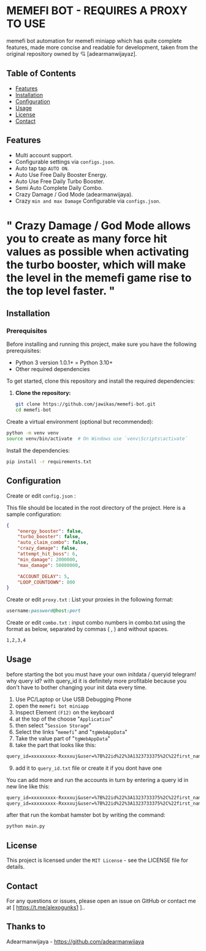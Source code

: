 # MEMEFI BOT - REQUIRES A PROXY TO USE

memefi bot automation for memefi miniapp which has quite complete features, made more concise and readable for development, taken from the original repository owned by 💘 [adearmanwijayaz].


## Table of Contents

- [Features](#features)
- [Installation](#installation)
- [Configuration](#configuration)
- [Usage](#usage)
- [License](#license)
- [Contact](#contact)

## Features

- Multi account support.
- Configurable settings via `configs.json`.
- Auto tap tap `AUTO ON`.
- Auto Use Free Daily Booster Energy.
- Auto Use Free Daily Turbo Booster.
- Semi Auto Complete Daily Combo.
- Crazy Damage / God Mode (adearmanwijaya).
- Crazy `min and max Damage` Configurable via `configs.json`.

" Crazy Damage / God Mode allows you to create as many force hit values as possible when activating the turbo booster, which will make the level in the memefi game rise to the top level faster. "
====================================================

## Installation

### Prerequisites
Before installing and running this project, make sure you have the following prerequisites:
- Python 3 version 1.0.1+ = Python 3.10+
- Other required dependencies

To get started, clone this repository and install the required dependencies:

1. **Clone the repository:**

   ```bash
   git clone https://github.com/jawikas/memefi-bot.git
   cd memefi-bot
   ```

Create a virtual environment (optional but recommended):

```bash
python -m venv venv
source venv/bin/activate  # On Windows use `venv\Scripts\activate`
```
Install the dependencies:

```bash
pip install -r requirements.txt
```

## Configuration
Create or edit `config.json` :

This file should be located in the root directory of the project. Here is a sample configuration:

```json
{
    "energy_booster": false,
    "turbo_booster": false,
    "auto_claim_combo": false,
    "crazy_damage": false,
    "attempt_hit_boss": 6,
    "min_damage": 2000000,
    "max_damage": 50000000,

    "ACCOUNT_DELAY": 5,
    "LOOP_COUNTDOWN": 800
}


```

Create or edit `proxy.txt` :
List your proxies in the following format:

```ruby
username:password@host:port
```

Create or edit `combo.txt` :
input combo numbers in combo.txt using the format as below, separated by commas ( , ) and without spaces.

```bash
1,2,3,4
```

## Usage
before starting the bot you must have your own initdata / queryid telegram! why query id? with query_id it is definitely more profitable because you don't have to bother changing your init data every time.

1. Use PC/Laptop or Use USB Debugging Phone
2. open the `memefi bot miniapp`
3. Inspect Element `(F12)` on the keyboard
4. at the top of the choose "`Application`" 
5. then select "`Session Storage`" 
6. Select the links "`memefi`" and "`tgWebAppData`"
7. Take the value part of "`tgWebAppData`"
8. take the part that looks like this: 

```txt 
query_id=xxxxxxxxx-Rxxxxuj&user=%7B%22id%22%3A1323733375%2C%22first_name%22%3A%22xxxx%22%2C%22last_name%22%3A%22%E7%9A%BF%20xxxxxx%22%2C%22username%22%3A%22xxxxx%22%2C%22language_code%22%3A%22id%22%2C%22allows_write_to_pm%22%3Atrue%7D&auth_date=xxxxx&hash=xxxxxxxxxxxxxxxxxxxxxxxxxxxxxxxxxxxxxxxxxxxxxxxxxxxxxxxxxxxxxx
```
9. add it to `query_id.txt` file or create it if you dont have one


You can add more and run the accounts in turn by entering a query id in new line like this:
```txt
query_id=xxxxxxxxx-Rxxxxuj&user=%7B%22id%22%3A1323733375%2C%22first_name%22%3A%22xxxx%22%2C%22last_name%22%3A%22%E7%9A%BF%20xxxxxx%22%2C%22username%22%3A%22xxxxx%22%2C%22language_code%22%3A%22id%22%2C%22allows_write_to_pm%22%3Atrue%7D&auth_date=xxxxx&hash=xxxxxxxxxxxxxxxxxxxxxxxxxxxxxxxxxxxxxxxxxxxxxxxxxxxxxxxxxxxxxx
query_id=xxxxxxxxx-Rxxxxuj&user=%7B%22id%22%3A1323733375%2C%22first_name%22%3A%22xxxx%22%2C%22last_name%22%3A%22%E7%9A%BF%20xxxxxx%22%2C%22username%22%3A%22xxxxx%22%2C%22language_code%22%3A%22id%22%2C%22allows_write_to_pm%22%3Atrue%7D&auth_date=xxxxx&hash=xxxxxxxxxxxxxxxxxxxxxxxxxxxxxxxxxxxxxxxxxxxxxxxxxxxxxxxxxxxxxx
```

after that run the kombat hamster bot by writing the command:

```bash
python main.py
```

## License
This project is licensed under the `MIT License` - see the LICENSE file for details.

## Contact
For any questions or issues, please open an issue on GitHub or contact me at [ https://t.me/alexogunks1 ]..

## Thanks to
Adearmanwijaya - https://github.com/adearmanwijaya
